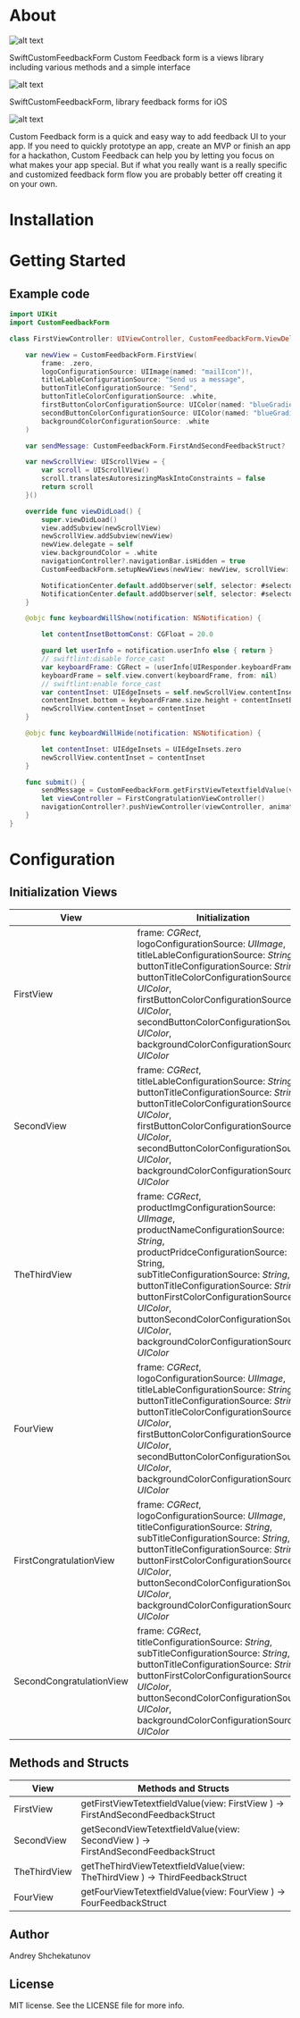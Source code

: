 # About

![alt text](https://github.com/AndNasPlay/CustomFeedbackForm/blob/main/swiftcf.png "screen")

SwiftCustomFeedbackForm 
Custom Feedback form is a views library including various methods and a simple interface

![alt text](https://github.com/AndNasPlay/CustomFeedbackForm/blob/main/list%20of%20view.png "screen")

SwiftCustomFeedbackForm, library feedback forms for iOS

![alt text](https://github.com/AndNasPlay/CustomFeedbackForm/blob/main/list%20of%20Congratulation%20view.png "screen")

Custom Feedback form is a quick and easy way to add feedback UI to your app. If you need to quickly prototype an app, create an MVP or finish an app for a hackathon, Custom Feedback  can help you by letting you focus on what makes your app special. But if what you really want is a really specific and customized feedback form flow you are probably better off creating it on your own.

# Installation

# Getting Started

## Example code

```swift
import UIKit
import CustomFeedbackForm

class FirstViewController: UIViewController, CustomFeedbackForm.ViewDelegate, UIScrollViewDelegate {

	var newView = CustomFeedbackForm.FirstView(
		frame: .zero,
		logoConfigurationSource: UIImage(named: "mailIcon")!,
		titleLableConfigurationSource: "Send us a message",
		buttonTitleConfigurationSource: "Send",
		buttonTitleColorConfigurationSource: .white,
		firstButtonColorConfigurationSource: UIColor(named: "blueGradientOne")!,
		secondButtonColorConfigurationSource: UIColor(named: "blueGradientTwo")!,
		backgroundColorConfigurationSource: .white
	)

	var sendMessage: CustomFeedbackForm.FirstAndSecondFeedbackStruct?

	var newScrollView: UIScrollView = {
		var scroll = UIScrollView()
		scroll.translatesAutoresizingMaskIntoConstraints = false
		return scroll
	}()

	override func viewDidLoad() {
		super.viewDidLoad()
		view.addSubview(newScrollView)
		newScrollView.addSubview(newView)
		newView.delegate = self
		view.backgroundColor = .white
		navigationController?.navigationBar.isHidden = true
		CustomFeedbackForm.setupNewViews(newView: newView, scrollView: newScrollView, mainView: view)

		NotificationCenter.default.addObserver(self, selector: #selector(keyboardWillShow), name: UIResponder.keyboardWillShowNotification, object: nil)
		NotificationCenter.default.addObserver(self, selector: #selector(keyboardWillHide), name: UIResponder.keyboardWillHideNotification, object: nil)
	}

	@objc func keyboardWillShow(notification: NSNotification) {

		let contentInsetBottomConst: CGFloat = 20.0

		guard let userInfo = notification.userInfo else { return }
		// swiftlint:disable force_cast
		var keyboardFrame: CGRect = (userInfo[UIResponder.keyboardFrameBeginUserInfoKey] as! NSValue).cgRectValue
		keyboardFrame = self.view.convert(keyboardFrame, from: nil)
		// swiftlint:enable force_cast
		var contentInset: UIEdgeInsets = self.newScrollView.contentInset
		contentInset.bottom = keyboardFrame.size.height + contentInsetBottomConst
		newScrollView.contentInset = contentInset
	}

	@objc func keyboardWillHide(notification: NSNotification) {

		let contentInset: UIEdgeInsets = UIEdgeInsets.zero
		newScrollView.contentInset = contentInset
	}

	func submit() {
		sendMessage = CustomFeedbackForm.getFirstViewTetextfieldValue(view: newView)
		let viewController = FirstCongratulationViewController()
		navigationController?.pushViewController(viewController, animated: true)
	}
}

```

# Configuration

## Initialization Views
View| Initialization
------------ | -------------
FirstView | frame: *CGRect*, <br> logoConfigurationSource: *UIImage*, <br> titleLableConfigurationSource: *String*, <br> buttonTitleConfigurationSource: *String*, <br> buttonTitleColorConfigurationSource: *UIColor*, <br> firstButtonColorConfigurationSource: *UIColor*, <br> secondButtonColorConfigurationSource: *UIColor*, <br> backgroundColorConfigurationSource: *UIColor*
SecondView | frame: *CGRect*, <br> titleLableConfigurationSource: *String*, <br> buttonTitleConfigurationSource: *String*, <br> buttonTitleColorConfigurationSource: *UIColor*, <br> firstButtonColorConfigurationSource: *UIColor*, <br> secondButtonColorConfigurationSource: *UIColor*, <br> backgroundColorConfigurationSource: *UIColor*
TheThirdView | frame: *CGRect*, <br> productImgConfigurationSource: *UIImage*, <br> productNameConfigurationSource: *String*, <br> productPridceConfigurationSource: String, <br> subTitleConfigurationSource: *String*, <br> buttonTitleConfigurationSource: *String*, <br> buttonFirstColorConfigurationSource: *UIColor*, <br> buttonSecondColorConfigurationSource: *UIColor*, <br> backgroundColorConfigurationSource: *UIColor*
FourView | frame: *CGRect*,  <br> logoConfigurationSource: *UIImage*,  <br> titleLableConfigurationSource: *String*,  <br> buttonTitleConfigurationSource: *String*, <br> buttonTitleColorConfigurationSource: *UIColor*,  <br> firstButtonColorConfigurationSource: *UIColor*,  <br> secondButtonColorConfigurationSource: *UIColor*, <br> backgroundColorConfigurationSource: *UIColor*
FirstCongratulationView | frame: *CGRect*, <br> logoConfigurationSource: *UIImage*, <br> titleConfigurationSource: *String*, <br> subTitleConfigurationSource: *String*, <br> buttonTitleConfigurationSource: *String*, <br> buttonFirstColorConfigurationSource: *UIColor*, <br> buttonSecondColorConfigurationSource: *UIColor*, <br> backgroundColorConfigurationSource: *UIColor*
SecondCongratulationView | frame: *CGRect*, <br> titleConfigurationSource: *String*, <br> subTitleConfigurationSource: *String*, <br> buttonTitleConfigurationSource: *String*, <br> buttonFirstColorConfigurationSource: *UIColor*, <br> buttonSecondColorConfigurationSource: *UIColor*, <br> backgroundColorConfigurationSource: *UIColor*

## Methods and Structs

View | Methods and Structs
------------ | -------------
FirstView | getFirstViewTetextfieldValue(view: FirstView ) -> FirstAndSecondFeedbackStruct
SecondView | getSecondViewTetextfieldValue(view: SecondView ) -> FirstAndSecondFeedbackStruct
TheThirdView | getTheThirdViewTetextfieldValue(view: TheThirdView ) -> ThirdFeedbackStruct
FourView | getFourViewTetextfieldValue(view: FourView ) -> FourFeedbackStruct

## Author
Andrey Shchekatunov

## License
MIT license. See the LICENSE file for more info.
